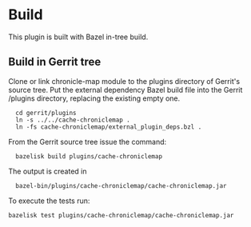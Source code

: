 # Build

This plugin is built with Bazel in-tree build.

## Build in Gerrit tree

Clone or link chronicle-map module to the plugins directory of Gerrit's
source tree. Put the external dependency Bazel build file into the
Gerrit /plugins directory, replacing the existing empty one.

```
  cd gerrit/plugins
  ln -s ../../cache-chroniclemap .
  ln -fs cache-chroniclemap/external_plugin_deps.bzl .
```

From the Gerrit source tree issue the command:

```
  bazelisk build plugins/cache-chroniclemap
```

The output is created in

```
  bazel-bin/plugins/cache-chroniclemap/cache-chroniclemap.jar
```

To execute the tests run:

```
bazelisk test plugins/cache-chroniclemap/cache-chroniclemap.jar
```